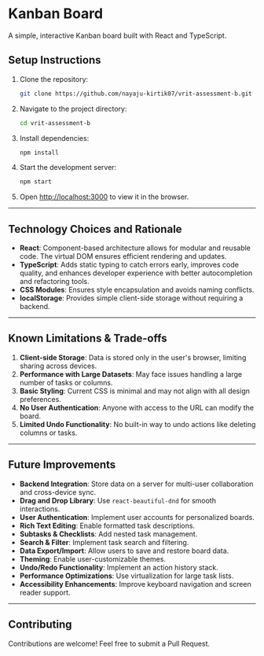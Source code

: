 # Kanban Board

A simple, interactive Kanban board built with React and TypeScript.

## Setup Instructions

1. Clone the repository:

   ```sh
   git clone https://github.com/nayaju-kirtik07/vrit-assessment-b.git
   ```

2. Navigate to the project directory:

   ```sh
   cd vrit-assessment-b
   ```

3. Install dependencies:

   ```sh
   npm install
   ```

4. Start the development server:

   ```sh
   npm start
   ```

5. Open [http://localhost:3000](http://localhost:3000) to view it in the browser.

---

## Technology Choices and Rationale

- **React**: Component-based architecture allows for modular and reusable code. The virtual DOM ensures efficient rendering and updates.
- **TypeScript**: Adds static typing to catch errors early, improves code quality, and enhances developer experience with better autocompletion and refactoring tools.
- **CSS Modules**: Ensures style encapsulation and avoids naming conflicts.
- **localStorage**: Provides simple client-side storage without requiring a backend.

---

## Known Limitations & Trade-offs

1. **Client-side Storage**: Data is stored only in the user's browser, limiting sharing across devices.
2. **Performance with Large Datasets**: May face issues handling a large number of tasks or columns.
3. **Basic Styling**: Current CSS is minimal and may not align with all design preferences.
4. **No User Authentication**: Anyone with access to the URL can modify the board.
5. **Limited Undo Functionality**: No built-in way to undo actions like deleting columns or tasks.

---

## Future Improvements

- **Backend Integration**: Store data on a server for multi-user collaboration and cross-device sync.
- **Drag and Drop Library**: Use `react-beautiful-dnd` for smooth interactions.
- **User Authentication**: Implement user accounts for personalized boards.
- **Rich Text Editing**: Enable formatted task descriptions.
- **Subtasks & Checklists**: Add nested task management.
- **Search & Filter**: Implement task search and filtering.
- **Data Export/Import**: Allow users to save and restore board data.
- **Theming**: Enable user-customizable themes.
- **Undo/Redo Functionality**: Implement an action history stack.
- **Performance Optimizations**: Use virtualization for large task lists.
- **Accessibility Enhancements**: Improve keyboard navigation and screen reader support.

---

## Contributing

Contributions are welcome! Feel free to submit a Pull Request.
